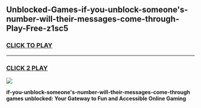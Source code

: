 
## Unblocked-Games-if-you-unblock-someone's-number-will-their-messages-come-through-Play-Free-z1sc5
<h3>
<a href="https://premium76.site?title=if-you-unblock-someone's-number-will-their-messages-come-through&ref=23A">CLICK TO PLAY</a></h3>
<hr>

<h3>
<a href="https://premium76.site?title=if-you-unblock-someone's-number-will-their-messages-come-through&ref=23A">CLICK 2 PLAY</a>
  
</h3>

<a href="https://premium76.site?title=if-you-unblock-someone's-number-will-their-messages-come-through&ref=23A"><img src="https://clearcache.store/games.png"></a>


**if-you-unblock-someone's-number-will-their-messages-come-through games unblocked: Your Gateway to Fun and Accessible Online Gaming**
